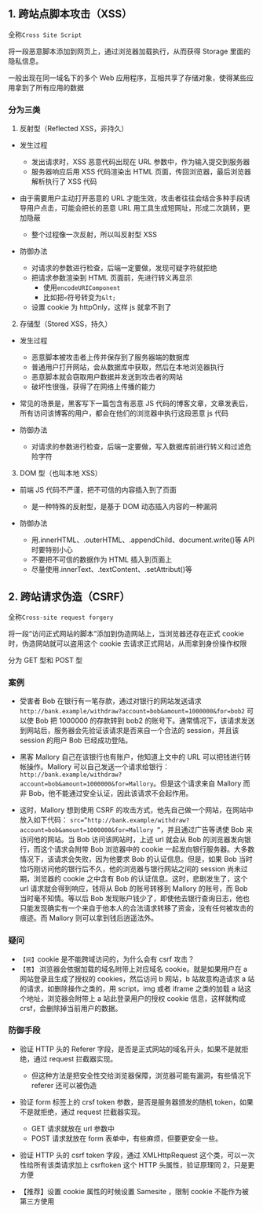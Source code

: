 ## 1. 跨站点脚本攻击（XSS）

全称`Cross Site Script`

将一段恶意脚本添加到网页上，通过浏览器加载执行，从而获得 Storage 里面的隐私信息。

一般出现在同一域名下的多个 Web 应用程序，互相共享了存储对象，使得某些应用拿到了所有应用的数据

### 分为三类

1. 反射型（Reflected XSS，非持久）

- 发生过程

  - 发出请求时，XSS 恶意代码出现在 URL 参数中，作为输入提交到服务器
  - 服务器响应后用 XSS 代码渲染出 HTML 页面，传回浏览器，最后浏览器解析执行了 XSS 代码

- 由于需要用户主动打开恶意的 URL 才能生效，攻击者往往会结合多种手段诱导用户点击，可能会把长的恶意 URL 用工具生成短网址，形成二次跳转，更加隐蔽

  - 整个过程像一次反射，所以叫反射型 XSS

- 防御办法
  - 对请求的参数进行检查，后端一定要做，发现可疑字符就拒绝
  - 把请求参数渲染到 HTML 页面前，先进行转义再显示
    - 使用`encodeURIComponent`
    - 比如把`<`符号转变为`&lt;`
  - 设置 cookie 为 httpOnly，这样 js 就拿不到了

2. 存储型（Stored XSS，持久）

- 发生过程

  - 恶意脚本被攻击者上传并保存到了服务器端的数据库
  - 普通用户打开网站，会从数据库中获取，然后在本地浏览器执行
  - 恶意脚本就会窃取用户数据并发送到攻击者的网站
  - 破坏性很强，获得了在网络上传播的能力

- 常见的场景是，黑客写下一篇包含有恶意 JS 代码的博客文章，文章发表后，所有访问该博客的用户，都会在他们的浏览器中执行这段恶意 js 代码

- 防御办法
  - 对请求的参数进行检查，后端一定要做，写入数据库前进行转义和过滤危险字符

3. DOM 型（也叫本地 XSS）

- 前端 JS 代码不严谨，把不可信的内容插入到了页面

  - 是一种特殊的反射型，是基于 DOM 动态插入内容的一种漏洞

- 防御办法
  - 用.innerHTML、.outerHTML、.appendChild、document.write()等 API 时要特别小心
  - 不要把不可信的数据作为 HTML 插入到页面上
  - 尽量使用.innerText、.textContent、.setAttribut()等

## 2. 跨站请求伪造（CSRF）

全称`Cross-site request forgery`

将一段“访问正式网站的脚本”添加到伪造网站上，当浏览器还存在正式 cookie 时，伪造网站就可以盗用这个 cookie 去请求正式网站，从而拿到身份操作权限

分为 GET 型和 POST 型

### 案例

- 受害者 Bob 在银行有一笔存款，通过对银行的网站发送请求 `http://bank.example/withdraw?account=bob&amount=1000000&for=bob2` 可以使 Bob 把 1000000 的存款转到 bob2 的账号下。通常情况下，该请求发送到网站后，服务器会先验证该请求是否来自一个合法的 session，并且该 session 的用户 Bob 已经成功登陆。

- 黑客 Mallory 自己在该银行也有账户，他知道上文中的 URL 可以把钱进行转帐操作。Mallory 可以自己发送一个请求给银行：`http://bank.example/withdraw?account=bob&amount=1000000&for=Mallory`。但是这个请求来自 Mallory 而非 Bob，他不能通过安全认证，因此该请求不会起作用。

- 这时，Mallory 想到使用 CSRF 的攻击方式，他先自己做一个网站，在网站中放入如下代码： `src=”http://bank.example/withdraw?account=bob&amount=1000000&for=Mallory ”`，并且通过广告等诱使 Bob 来访问他的网站。当 Bob 访问该网站时，上述 url 就会从 Bob 的浏览器发向银行，而这个请求会附带 Bob 浏览器中的 cookie 一起发向银行服务器。大多数情况下，该请求会失败，因为他要求 Bob 的认证信息。但是，如果 Bob 当时恰巧刚访问他的银行后不久，他的浏览器与银行网站之间的 session 尚未过期，浏览器的 cookie 之中含有 Bob 的认证信息。这时，悲剧发生了，这个 url 请求就会得到响应，钱将从 Bob 的账号转移到 Mallory 的账号，而 Bob 当时毫不知情。等以后 Bob 发现账户钱少了，即使他去银行查询日志，他也只能发现确实有一个来自于他本人的合法请求转移了资金，没有任何被攻击的痕迹。而 Mallory 则可以拿到钱后逍遥法外。

### 疑问

- `【问】`cookie 是不能跨域访问的，为什么会有 csrf 攻击？
- `【答】`
  浏览器会依据加载的域名附带上对应域名 cookie。就是如果用户在 a 网站登录且生成了授权的 cookies，然后访问 b 网站，b 站故意构造请求 a 站的请求，如删除操作之类的，用 script，img 或者 iframe 之类的加载 a 站这个地址，浏览器会附带上 a 站此登录用户的授权 cookie 信息，这样就构成 crsf，会删除掉当前用户的数据。

### 防御手段

- 验证 HTTP 头的 Referer 字段，是否是正式网站的域名开头，如果不是就拒绝，通过 request 拦截器实现。

  - 但这种方法是把安全性交给浏览器保障，浏览器可能有漏洞，有些情况下 referer 还可以被伪造

- 验证 form 标签上的 crsf token 参数，是否是服务器颁发的随机 token，如果不是就拒绝，通过 request 拦截器实现。

  - GET 请求就放在 url 参数中
  - POST 请求就放在 form 表单中，有些麻烦，但要更安全一些。

- 验证 HTTP 头的 csrf token 字段，通过 XMLHttpRequest 这个类，可以一次性给所有该类请求加上 csrftoken 这个 HTTP 头属性，验证原理同 2，只是更方便

- 【推荐】设置 cookie 属性的时候设置 Samesite ，限制 cookie 不能作为被第三方使用
